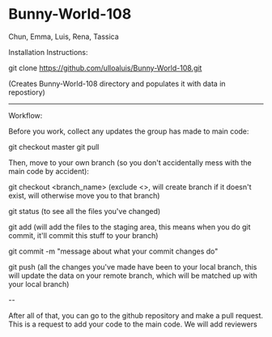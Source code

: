 # Bunny-World-108
Chun, Emma, Luis, Rena, Tassica



Installation Instructions:

git clone https://github.com/ulloaluis/Bunny-World-108.git

(Creates Bunny-World-108 directory and populates it with data in repostiory)

--------------

Workflow:

Before you work, collect any updates the group has made to main code:

git checkout master
git pull

Then, move to your own branch (so you don't accidentally mess with the main code by accident):

git checkout <branch_name>   (exclude <>, will create branch if it doesn't exist, will otherwise move you to that branch)

git status  (to see all the files you've changed)

git add (will add the files to the staging area, this means when you do git commit, it'll commit this stuff to your branch)

git commit -m "message about what your commit changes do" 

git push (all the changes you've made have been to your local branch, this will update the data on your remote branch, which will be matched up with your local branch)

--

After all of that, you can go to the github repository and make a pull request. This is a request to add your code to the main code. We will add reviewers

